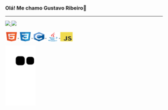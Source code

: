 ### Olá! Me chamo Gustavo Ribeiro👋
-------
<div>
  <a href="https://github.com/devGustavoR">
  <img height="180px"src="https://github-readme-stats.vercel.app/api?username=devGustavoR&show_icons=true&theme=radical&include_all_commits=true&count_private=true"/>
  <img height="140px"src="https://github-readme-stats.vercel.app/api/top-langs/?username=devGustavoR&layout=compact&theme=radical"/>
</div>

<div style="display: inline_block"></br>
  <img align="center" height="30px" width="40" src="https://raw.githubusercontent.com/devicons/devicon/master/icons/html5/html5-original.svg"/>
  <img align="center" height="30px" width="40px" src="https://raw.githubusercontent.com/devicons/devicon/master/icons/css3/css3-original.svg"/>
  <img align="center" height="30px" width="40px" src="https://raw.githubusercontent.com/devicons/devicon/master/icons/c/c-original.svg"/>
  <img align="center" height="30px" width="40px" src="https://raw.githubusercontent.com/devicons/devicon/master/icons/java/java-original.svg"/>
  <img align="center" height="30px" width="40px" src="https://raw.githubusercontent.com/devicons/devicon/master/icons/javascript/javascript-original.svg"/>
</div>

![Snake animation](https://github.com/rafaballerini/rafaballerini/blob/output/github-contribution-grid-snake.svg)
 

###
